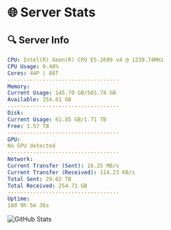 # 🌐 Server Stats
## 🔍 Server Info
```yaml
CPU: Intel(R) Xeon(R) CPU E5-2699 v4 @ 1239.74MHz
CPU Usage: 0.40%
Cores: 44P | 88T
-----------------------------------
Memory:
Current Usage: 145.70 GB/503.74 GB
Available: 354.61 GB
-----------------------------------
Disk:
Current Usage: 61.85 GB/1.71 TB
Free: 1.57 TB
-----------------------------------
GPU:
No GPU detected
-----------------------------------
Network:
Current Transfer (Sent): 16.25 MB/s
Current Transfer (Received): 114.23 KB/s
Total Sent: 29.02 TB
Total Received: 254.71 GB
-----------------------------------
Uptime:
18d 9h 5m 36s
```
![GitHub Stats](https://img.shields.io/badge/Updated-2025-03-26_06:28:25-blue)